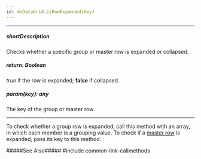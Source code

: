 ```yaml
---
id: dxDataGrid.isRowExpanded(key)
---
```

---
##### shortDescription
Checks whether a specific group or master row is expanded or collapsed.

##### return: Boolean
*true* if the row is expanded; **false** if collapsed.

##### param(key): any
The key of the group or master row.

---
To check whether a group row is expanded, call this method with an array, in which each member is a grouping value. To check if a [master row](/Documentation/ApiReference/UI_Widgets/dxDataGrid/Configuration/masterDetail/) is expanded, pass its key to this method.

#####See Also#####
#include common-link-callmethods